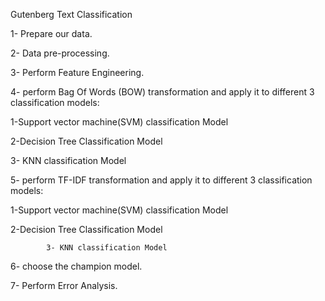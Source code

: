  Gutenberg Text Classification

1- Prepare our data.  

2- Data pre-processing.

3- Perform Feature Engineering.

4- perform Bag Of Words (BOW) transformation and apply it to different 3 classification models:

   1-Support vector machine(SVM) classification Model
			
   2-Decision Tree Classification Model
			
   3- KNN classification Model

5- perform TF-IDF transformation and apply it to different 3 classification models:

   1-Support vector machine(SVM) classification Model

   2-Decision Tree Classification Model
   
			3- KNN classification Model

6- choose the champion model.

7-  Perform Error Analysis.
